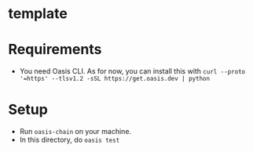 # template

# Requirements

- You need Oasis CLI. As for now, you can install this with `curl --proto '=https' --tlsv1.2 -sSL https://get.oasis.dev | python`

# Setup

- Run `oasis-chain` on your machine.
- In this directory, do `oasis test`
